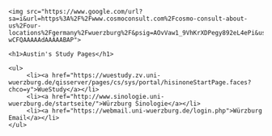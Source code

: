 <html>
  
  <head>
  <title>My Study Pages</title>
  
  </head>
 
  <body>
   
    <img src="https://www.google.com/url?sa=i&url=https%3A%2F%2Fwww.cosmoconsult.com%2Fcosmo-consult-about-us%2Four-locations%2Fgermany%2Fwuerzburg%2F&psig=AOvVaw1_9VhKrXDPegy892eL4ePi&ust=1601237436278000&source=images&cd=vfe&ved=0CAIQjRxqFwoTCOiouLfQh-wCFQAAAAAdAAAAABAP">
    
    <h1>Austin's Study Pages</h1>
    
    <ul>
         <li><a href="https://wuestudy.zv.uni-wuerzburg.de/qisserver/pages/cs/sys/portal/hisinoneStartPage.faces?chco=y">WueStudy</a></li>
         <li><a href="http://www.sinologie.uni-wuerzburg.de/startseite/">Würzburg Sinologie</a></li>
         <li><a href="https://webmail.uni-wuerzburg.de/login.php">Würzburg Email</a></li>
    </ul> 
    
  </body>


</html>
